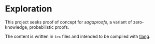 # Exploration

This project seeks proof of concept for _sagaproofs_, a variant of zero-knowledge, probabilistic proofs.

The content is written in `tex` files and intended to be compiled with [tlang](github.com/sagaproof/tlang).

